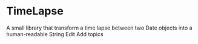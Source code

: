 # TimeLapse
A small library that transform a time lapse between two Date objects into a human-readable String Edit Add topics
